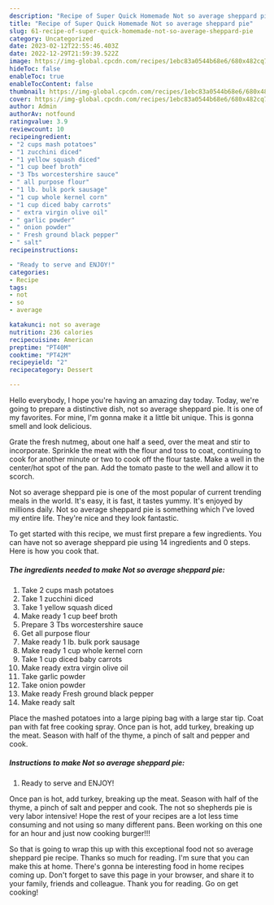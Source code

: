```yaml
---
description: "Recipe of Super Quick Homemade Not so average sheppard pie"
title: "Recipe of Super Quick Homemade Not so average sheppard pie"
slug: 61-recipe-of-super-quick-homemade-not-so-average-sheppard-pie
category: Uncategorized
date: 2023-02-12T22:55:46.403Z
date: 2022-12-29T21:59:39.522Z
image: https://img-global.cpcdn.com/recipes/1ebc83a0544b68e6/680x482cq70/not-so-average-sheppard-pie-recipe-main-photo.jpg
hideToc: false
enableToc: true
enableTocContent: false
thumbnail: https://img-global.cpcdn.com/recipes/1ebc83a0544b68e6/680x482cq70/not-so-average-sheppard-pie-recipe-main-photo.jpg
cover: https://img-global.cpcdn.com/recipes/1ebc83a0544b68e6/680x482cq70/not-so-average-sheppard-pie-recipe-main-photo.jpg
author: Admin
authorAv: notfound
ratingvalue: 3.9
reviewcount: 10
recipeingredient:
- "2 cups mash potatoes"
- "1 zucchini diced"
- "1 yellow squash diced"
- "1 cup beef broth"
- "3 Tbs worcestershire sauce"
- " all purpose flour"
- "1 lb. bulk pork sausage"
- "1 cup whole kernel corn"
- "1 cup diced baby carrots"
- " extra virgin olive oil"
- " garlic powder"
- " onion powder"
- " Fresh ground black pepper"
- " salt"
recipeinstructions:

- "Ready to serve and ENJOY!"
categories:
- Recipe
tags:
- not
- so
- average

katakunci: not so average 
nutrition: 236 calories
recipecuisine: American
preptime: "PT40M"
cooktime: "PT42M"
recipeyield: "2"
recipecategory: Dessert

---
```



Hello everybody, I hope you're having an amazing day today. Today, we're going to prepare a distinctive dish, not so average sheppard pie. It is one of my favorites. For mine, I'm gonna make it a little bit unique. This is gonna smell and look delicious.

Grate the fresh nutmeg, about one half a seed, over the meat and stir to incorporate. Sprinkle the meat with the flour and toss to coat, continuing to cook for another minute or two to cook off the flour taste. Make a well in the center/hot spot of the pan. Add the tomato paste to the well and allow it to scorch.

Not so average sheppard pie is one of the most popular of current trending meals in the world. It's easy, it is fast, it tastes yummy. It's enjoyed by millions daily. Not so average sheppard pie is something which I've loved my entire life. They're nice and they look fantastic.


To get started with this recipe, we must first prepare a few ingredients. You can have not so average sheppard pie using 14 ingredients and 0 steps. Here is how you cook that.

<!--inarticleads1-->

##### The ingredients needed to make Not so average sheppard pie:

1. Take 2 cups mash potatoes
1. Take 1 zucchini diced
1. Take 1 yellow squash diced
1. Make ready 1 cup beef broth
1. Prepare 3 Tbs worcestershire sauce
1. Get  all purpose flour
1. Make ready 1 lb. bulk pork sausage
1. Make ready 1 cup whole kernel corn
1. Take 1 cup diced baby carrots
1. Make ready  extra virgin olive oil
1. Take  garlic powder
1. Take  onion powder
1. Make ready  Fresh ground black pepper
1. Make ready  salt


Place the mashed potatoes into a large piping bag with a large star tip. Coat pan with fat free cooking spray. Once pan is hot, add turkey, breaking up the meat. Season with half of the thyme, a pinch of salt and pepper and cook. 

<!--inarticleads2-->

##### Instructions to make Not so average sheppard pie:


1. Ready to serve and ENJOY!

Once pan is hot, add turkey, breaking up the meat. Season with half of the thyme, a pinch of salt and pepper and cook. The not so shepherds pie is very labor intensive! Hope the rest of your recipes are a lot less time consuming and not using so many different pans. Been working on this one for an hour and just now cooking burger!!! 

So that is going to wrap this up with this exceptional food not so average sheppard pie recipe. Thanks so much for reading. I'm sure that you can make this at home. There's gonna be interesting food in home recipes coming up. Don't forget to save this page in your browser, and share it to your family, friends and colleague. Thank you for reading. Go on get cooking!
